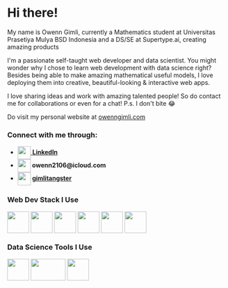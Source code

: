 <h1>Hi there!</h1>

<p>My name is Owenn Gimli, currently a Mathematics student at Universitas Prasetiya Mulya BSD Indonesia and a DS/SE at Supertype.ai, creating amazing products</p>

<p>I'm a passionate self-taught web developer and data scientist. You might wonder why I chose to learn web development with data science right? Besides being able to make amazing mathematical useful models, I love deploying them into creative, beautiful-looking & interactive web apps.</p>

<p>I love sharing ideas and work with amazing talented people! So do contact me for collaborations or even for a chat! P.s. I don't bite 😂</p>

<p>Do visit my personal website at <a href="https://owenngimli.com">owenngimli.com</a></p>

<h3>Connect with me through:</h3>
<ul>
    <li><img src="https://upload.wikimedia.org/wikipedia/commons/thumb/c/ca/LinkedIn_logo_initials.png/768px-LinkedIn_logo_initials.png" height="30" width="30" align="center"><a href="https://www.linkedin.com/in/owenn-gimli-8567b1196/">          <strong>LinkedIn</strong></a></li>
    <li><img src="https://cdn.freelogovectors.net/wp-content/uploads/2020/02/icloud-logo.png" height="30" width="30" align="center"><strong>          owenn2106@icloud.com</strong></li>
    <li><img src="https://upload.wikimedia.org/wikipedia/commons/thumb/e/e7/Instagram_logo_2016.svg/768px-Instagram_logo_2016.svg.png" height="30" width="30" align="center"><strong>          <a href="https://www.instagram.com/gimli_tangster/">gimlitangster</a></strong></li>
</ul>

<h3>Web Dev Stack I Use</h3>
<div>
    <img src="https://cdn.pixabay.com/photo/2017/08/05/11/16/logo-2582748_640.png" height="50" width="50" align="center">
    <img src="https://cdn.pixabay.com/photo/2017/08/05/11/16/logo-2582747_1280.png" height="50" width="50" align="center">
    <img src="https://upload.wikimedia.org/wikipedia/commons/thumb/9/99/Unofficial_JavaScript_logo_2.svg/1024px-Unofficial_JavaScript_logo_2.svg.png" height="50"       width="50" align="center">
    <img src="https://w7.pngwing.com/pngs/452/495/png-transparent-react-javascript-angularjs-ionic-github-text-logo-symmetry-thumbnail.png" height="50" width="50"       align="center">
    <img src="https://encrypted-tbn0.gstatic.com/images?q=tbn:ANd9GcQAol6ee04wbzdltVJBsnm_1TGwpQYidVFwvw&usqp=CAU" height="50" width="50" align="center">
    <img src="https://www.logo.wine/a/logo/PostgreSQL/PostgreSQL-Logo.wine.svg" height="50" width="50" align="center">
</div>

<h3>Data Science Tools I Use</h3>
<div>
    <img src="https://upload.wikimedia.org/wikipedia/commons/thumb/c/c3/Python-logo-notext.svg/2048px-Python-logo-notext.svg.png" height="50" width="50" align="center">
    <img src="https://miro.medium.com/max/1200/1*rFW4kjSDfM_SFYe0wghe4Q.png" height="50" width="80" align="center">
    <img src="https://colab.research.google.com/img/colab_favicon_256px.png" height="50" width="50" align="center">
</div>




